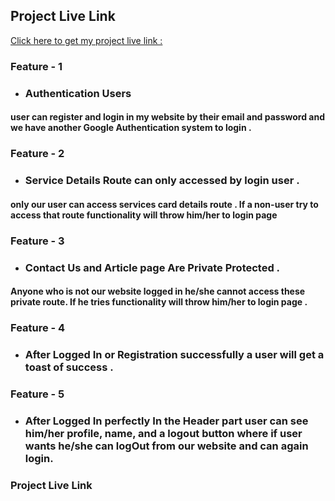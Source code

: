 ## Project Live Link 
[Click here to get my project live link :](https://social-events-assignment.web.app/) 

### Feature - 1
- ### Authentication Users
#### user can register and login in my website by their email and password and we have another Google Authentication system to login . 

### Feature - 2

- ### Service Details Route can only accessed by login user .

#### only our user can access services card details route . If a non-user try to access that route functionality will throw him/her to login page 

### Feature - 3

- ### Contact Us and Article page Are Private Protected .

#### Anyone who is not our website logged in he/she cannot access these private route. If he tries functionality will throw him/her to login page . 

### Feature - 4

- ### After Logged In  or Registration successfully a user will get a toast of success .

### Feature - 5

- ### After Logged In perfectly In the Header part user can see him/her profile, name, and a logout button where if user wants he/she can logOut from our website and can again login.


### Project Live Link
